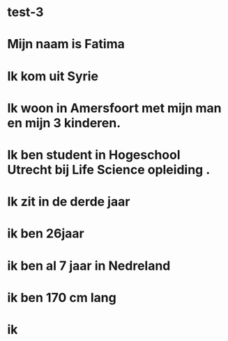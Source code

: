 # test-3
# Mijn naam is Fatima
# Ik kom uit Syrie
# Ik woon in Amersfoort met mijn man en mijn 3 kinderen.
# Ik ben student in Hogeschool Utrecht bij Life Science opleiding .
# Ik zit in de derde jaar
# ik ben 26jaar
# ik ben al 7 jaar in Nedreland 
# ik ben 170 cm lang
# ik
